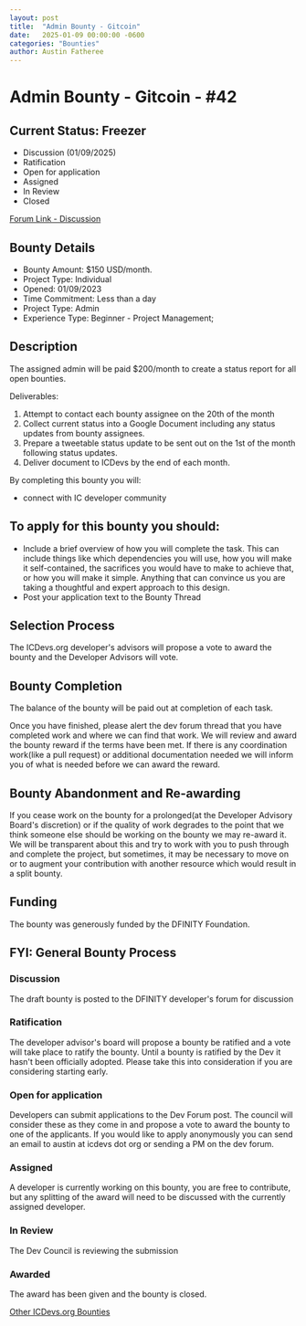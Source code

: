```yaml
---
layout: post
title:  "Admin Bounty - Gitcoin"
date:   2025-01-09 00:00:00 -0600
categories: "Bounties"
author: Austin Fatheree
---
```


# Admin Bounty - Gitcoin - #42

## Current Status: Freezer

* Discussion (01/09/2025)
* Ratification 
* Open for application
* Assigned 
* In Review 
* Closed 

[Forum Link - Discussion]()

## Bounty Details

* Bounty Amount: $150 USD/month.
* Project Type: Individual
* Opened: 01/09/2023
* Time Commitment: Less than a day
* Project Type: Admin
* Experience Type: Beginner - Project Management;

## Description

The assigned admin will be paid $200/month to create a status report for all open bounties.

Deliverables:

1. Attempt to contact each bounty assignee on the 20th of the month
2. Collect current status into a Google Document including any status updates from bounty assignees.
3. Prepare a tweetable status update to be sent out on the 1st of the month following status updates.
4. Deliver document to ICDevs by the end of each month.

By completing this bounty you will:
* connect with IC developer community

## To apply for this bounty you should:

* Include a brief overview of how you will complete the task. This can include things like which dependencies you will use, how you will make it self-contained, the sacrifices you would have to make to achieve that, or how you will make it simple. Anything that can convince us you are taking a thoughtful and expert approach to this design.
* Post your application text to the Bounty Thread

## Selection Process

The ICDevs.org developer's advisors will propose a vote to award the bounty and the Developer Advisors will vote.

## Bounty Completion

The balance of the bounty will be paid out at completion of each task.

Once you have finished, please alert the dev forum thread that you have completed work and where we can find that work.  We will review and award the bounty reward if the terms have been met.  If there is any coordination work(like a pull request) or additional documentation needed we will inform you of what is needed before we can award the reward.

## Bounty Abandonment and Re-awarding

If you cease work on the bounty for a prolonged(at the Developer Advisory Board's discretion) or if the quality of work degrades to the point that we think someone else should be working on the bounty we may re-award it.  We will be transparent about this and try to work with you to push through and complete the project, but sometimes, it may be necessary to move on or to augment your contribution with another resource which would result in a split bounty.

## Funding

The bounty was generously funded by the DFINITY Foundation. 


## FYI: General Bounty Process

### Discussion

The draft bounty is posted to the DFINITY developer's forum for discussion

### Ratification

The developer advisor's board will propose a bounty be ratified and a vote will take place to ratify the bounty.  Until a bounty is ratified by the Dev it hasn't been officially adopted. Please take this into consideration if you are considering starting early.

### Open for application

Developers can submit applications to the Dev Forum post.  The council will consider these as they come in and propose a vote to award the bounty to one of the applicants.  If you would like to apply anonymously you can send an email to austin at icdevs dot org or sending a PM on the dev forum.

### Assigned

A developer is currently working on this bounty, you are free to contribute, but any splitting of the award will need to be discussed with the currently assigned developer.

### In Review

The Dev Council is reviewing the submission

### Awarded

The award has been given and the bounty is closed.

[Other ICDevs.org Bounties](https://icdevs.org/bounties.html)


